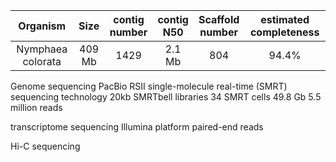 | Organism | Size | contig<br>number | contig<br>N50 | Scaffold<br>number | estimated completeness | 
| :------------: | :------------: |  :------------: | :------------: | :------------: | :------------: | 
|Nymphaea colorata|409 Mb| 1429 | 2.1 Mb| 804 | 94.4%

Genome sequencing
PacBio RSII single-molecule real-time (SMRT) sequencing technology
20kb SMRTbell libraries
34 SMRT cells
49.8 Gb 5.5 million reads

transcriptome sequencing 
Illumina platform 
paired-end reads

Hi-C sequencing 


<!--stackedit_data:
eyJoaXN0b3J5IjpbLTE0NzYxOTg1NjgsMTAzODk3Nzc3MSwyMD
M0MzAwMTk0LC03MjYyODExMDEsNjMzNTE1MjEwLDEzNTYxODQy
NTEsLTE1MzQyNzIxODEsMTQ5NTEwNTQyMCwtMjAzNzUyNzQyLC
0xNTA0MzM0MTEzLC02NDY0ODU0MzEsNDk3ODE4ODEwXX0=
-->